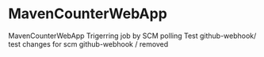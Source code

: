 # MavenCounterWebApp
MavenCounterWebApp
Trigerring job by SCM polling Test
github-webhook/
test changes for scm
github-webhook /
removed

